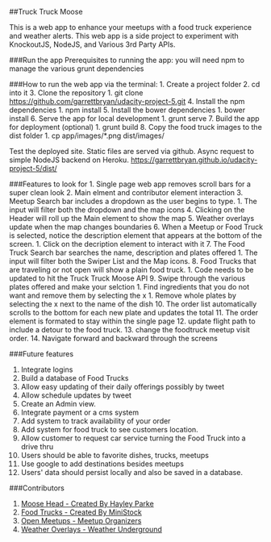 ##Truck Truck Moose

This is a web app to enhance your meetups with a food truck experience and weather alerts. This web app is a side project to experiment with KnockoutJS, NodeJS, and Various 3rd Party APIs.

###Run the app
Prerequisites to running the app:
you will need npm to manage the various grunt dependencies

###How to run the web app via the terminal:
    1. Create a project folder
    2. cd into it
    3. Clone the repository
        1. git clone https://github.com/garrettbryan/udacity-project-5.git
    4. Install the npm dependencies
        1. npm install
    5. Install the bower dependencies
        1. bower install
    6. Serve the app for local development
        1. grunt serve
    7. Build the app for deployment (optional)
        1. grunt build
    8. Copy the food truck images to the dist folder
        1. cp app/images/*.png dist/images/

Test the deployed site. Static files are served via github. Async request to simple NodeJS backend on Heroku.
https://garrettbryan.github.io/udacity-project-5/dist/

###Features to look for
    1. Single page web app removes scroll bars for a super clean look
    2. Main elment and contributor element interaction
    3. Meetup Search bar includes a dropdown as the user begins to type.
        1. The input will filter both the dropdown and the map icons
    4. Clicking on the Header will roll up the Main element to show the map
    5. Weather overlays update when the map changes boundaries
    6. When a Meetup or Food Truck is selected, notice the description element that appears at the bottom of the screen.
        1. Click on the decription element to interact with it
    7. The Food Truck Search bar searches the name, description and plates offered
        1. The input will filter both the Swiper List and the Map icons.
    8. Food Trucks that are traveling or not open will show a plain food truck.
        1. Code needs to be updated to hit the Truck Truck Moose API
    9. Swipe through the various plates offered and make your selction
        1. Find ingredients that you do not want and remove them by selecting the x
        1. Remove whole plates by selecting the x next to the name of the dish
    10. The order list automatically scrolls to the bottom for each new plate and updates the total
    11. The order element is formated to stay within the single page
    12. update flight path to include a detour to the food truck.
    13. change the foodtruck meetup visit order.
    14. Navigate forward and backward through the screens

###Future features
1. Integrate logins
2. Build a database of Food Trucks
3. Allow easy updating of their daily offerings possibly by tweet
4. Allow schedule updates by tweet
5. Create an Admin view.
6. Integrate payment or a cms system
7. Add system to track availability of your order
8. Add system for food truck to see customers location.
9. Allow customer to request car service turning the Food Truck into a drive thru
10. Users should be able to favorite dishes, trucks, meetups
11. Use google to add destinations besides meetups
12. Users' data should persist locally and also be saved in a database.

###Contributors
1. [Moose Head - Created By Hayley Parke](https://thenounproject.com/search/?q=moose&i=251377)
2. [Food Trucks - Created By MiniStock](https://www.vecteezy.com/members/ministock)
3. [Open Meetups - Meetup Organizers](https://www.meetup.com/)
4. [Weather Overlays - Weather Underground](https://www.wunderground.com)

